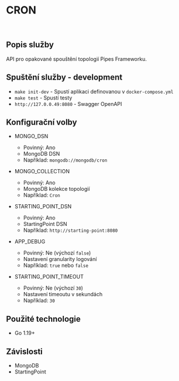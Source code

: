 # CRON
​
## Popis služby
API pro opakované spouštění topologií Pipes Frameworku.

## Spuštění služby - development
- `make init-dev` - Spustí aplikaci definovanou v `docker-compose.yml`
- `make test` - Spustí testy
- `http://127.0.0.49:8080` - Swagger OpenAPI

## Konfigurační volby
- MONGO_DSN
    - Povinný: Ano
    - MongoDB DSN
    - Například: `mongodb://mongodb/cron`

- MONGO_COLLECTION
    - Povinný: Ano
    - MongoDB kolekce topologií
    - Například: `Cron`

- STARTING_POINT_DSN
    - Povinný: Ano
    - StartingPoint DSN
    - Například: `http://starting-point:8080`

- APP_DEBUG
    - Povinný: Ne (výchozí `false`)
    - Nastavení granularity logování
    - Například: `true` nebo `false`

- STARTING_POINT_TIMEOUT
    - Povinný: Ne (výchozí `30`)
    - Nastavení timeoutu v sekundách
    - Například: `30`

## Použité technologie
- Go 1.19+

## Závislosti
- MongoDB
- StartingPoint
